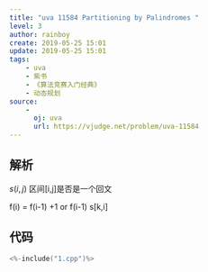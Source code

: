 ```yaml
---
title: "uva 11584 Partitioning by Palindromes "
level: 3
author: rainboy
create: 2019-05-25 15:01
update: 2019-05-25 15:01
tags:
    - uva
    - 紫书
    - 《算法竞赛入门经典》
    - 动态规划
source:
    - 
      oj: uva
      url: https://vjudge.net/problem/uva-11584
---
```


## 解析


$s(i,j)$ 区间[i,j]是否是一个回文

f(i) = f(i-1) +1 or f(i-1) s[k,i]

## 代码

```c
<%-include("1.cpp")%>
```

